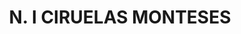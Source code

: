---
title: "N. I CIRUELAS MONTESES"
plant-name: "N. I CIRUELAS MONTESES"
plant-number: "001"
plant-xml: "/assets/xml/plant001.xml"
plant-img1: "/assets/img/plant001_verso.jpg"
plant-img2: "/assets/img/plant001.jpg"
plant-title: "N. I CIRUELAS MONTESES"
plant-taxon-link: ""
plant-taxon-link: ""
layout: single-xml
---